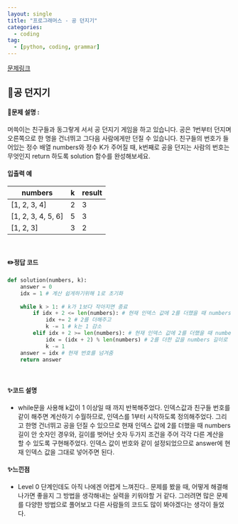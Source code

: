 ```yaml
---
layout: single
title: "프로그래머스 - 공 던지기"
categories: 
  - coding
tag:
  - [python, coding, grammar]
--- 
```

[문제링크](https://school.programmers.co.kr/learn/courses/30/lessons/120843)  

## 📌공 던지기
#### 📖문제 설명 :  
머쓱이는 친구들과 동그랗게 서서 공 던지기 게임을 하고 있습니다. 공은 1번부터 던지며 오른쪽으로 한 명을 건너뛰고 그다음 사람에게만 던질 수 있습니다. 친구들의 번호가 들어있는 정수 배열 numbers와 정수 K가 주어질 때, k번째로 공을 던지는 사람의 번호는 무엇인지 return 하도록 solution 함수를 완성해보세요.

#### 입출력 예  

|numbers|k|result|
|---|---|---|
|[1, 2, 3, 4]|2|3|
|[1, 2, 3, 4, 5, 6]|5|3|
|[1, 2, 3]|3|2|

<br>

#### ✏️정답 코드
```python
def solution(numbers, k):
    answer = 0
    idx = 1 # 계산 쉽게하기위해 1로 초기화
    
    while k > 1: # k가 1보다 작아지면 종료
        if idx + 2 <= len(numbers): # 현재 인덱스 값에 2를 더했을 때 numbers길이 안에 값이라면
            idx += 2 # 2를 더해주고
            k -= 1 # k는 1 감소
        elif idx + 2 >= len(numbers): # 현재 인덱스 값에 2를 더했을 때 numbers길이를 넘어선 값이라면 
            idx = (idx + 2) % len(numbers) # 2를 더한 값을 numbers 길이로 나눠주면 다음 친구 번호가 나옴
            k -= 1
    answer = idx # 현재 번호를 넘겨줌
    return answer
```

<br>

#### ✨코드 설명
- while문을 사용해 k값이 1 이상일 때 까지 반복해주었다. 인덱스값과 친구들 번호를 같이 해주면 계산하기 수월하므로, 인덱스를 1부터 시작하도록 정의해주었다.
  그리고 한명 건너뛰고 공을 던질 수 있으므로 현재 인덱스 값에 2를 더했을 때 numbers길이 안 숫자인 경우와, 길이를 벗어난 숫자 두가지 조건을 주어
  각각 다른 계산을 할 수 있도록 구현해주었다. 인덱스 값이 번호와 같이 설정되었으므로 answer에 현재 인덱스 값을 그대로 넣어주면 된다.
#### ✨느낀점
- Level 0 단계인데도 아직 나에겐 어렵게 느껴진다.. 문제를 봤을 때, 어떻게 해결해나가면 좋을지 그 방법을 생각해내는 실력을 키워야할 거 같다.
  그러려면 많은 문제를 다양한 방법으로 풀어보고 다른 사람들의 코드도 많이 봐야겠다는 생각이 들었다. 
  
  

